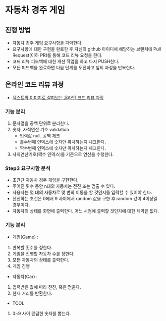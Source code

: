 # 자동차 경주 게임

## 진행 방법

* 자동차 경주 게임 요구사항을 파악한다.
* 요구사항에 대한 구현을 완료한 후 자신의 github 아이디에 해당하는 브랜치에 Pull Request(이하 PR)를 통해 코드 리뷰 요청을 한다.
* 코드 리뷰 피드백에 대한 개선 작업을 하고 다시 PUSH한다.
* 모든 피드백을 완료하면 다음 단계를 도전하고 앞의 과정을 반복한다.

## 온라인 코드 리뷰 과정

* [텍스트와 이미지로 살펴보는 온라인 코드 리뷰 과정](https://github.com/next-step/nextstep-docs/tree/master/codereview)

### 기능 분리

1. 문자열을 공백 단위로 분리한다.
1. 숫자, 사칙연산 기호 validation
   - 입력값 null, 공백 체크
   - 홀수번째 인덱스에 숫자만 위치하는지 체크한다.
   - 짝수번째 인덱스에 숫자만 위치하는지 체크한다.
1. 사칙연산기호(짝수 인덱스)를 기준으로 연산을 수행한다.

### Step3 요구사항 분석

- 초간단 자동차 경주 게임을 구현한다.
- 주어진 횟수 동안 n대의 자동차는 전진 또는 멈출 수 있다.
- 사용자는 몇 대의 자동차로 몇 번의 이동을 할 것인지를 입력할 수 있어야 한다.
- 전진하는 조건은 0에서 9 사이에서 random 값을 구한 후 random 값이 4이상일 경우이다.
- 자동차의 상태를 화면에 출력한다. 어느 시점에 출력할 것인지에 대한 제약은 없다.

### 기능 분리

- 게임(Game) :

1. 반복할 횟수를 정한다.
1. 게임을 진행할 자동차 수를 정한다.
1. 모든 자동차의 상태를 출력한다.
1. 게임 진행

- 자동차(Car) :

1. 입력받은 값에 따라 전진, 혹은 멈춘다.
1. 현재 거리를 반환한다.

- TOOL

1. 0~9 사이 랜덤한 숫자를 뽑는다.